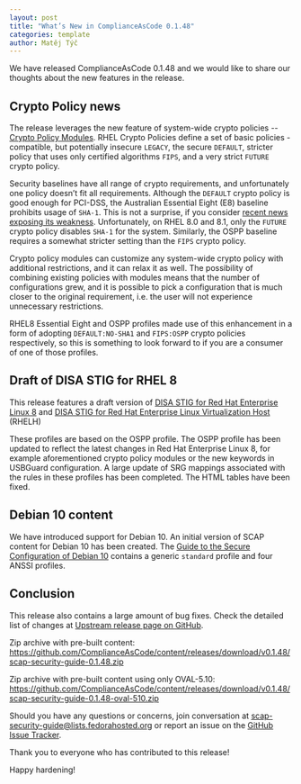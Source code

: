```yaml
---
layout: post
title: "What’s New in ComplianceAsCode 0.1.48"
categories: template
author: Matěj Týč
---
```


We have released ComplianceAsCode 0.1.48 and we would like to share our thoughts about the new features in the release.

## Crypto Policy news

The release leverages the new feature of system-wide crypto policies -- [Crypto Policy Modules](https://access.redhat.com/documentation/en-us/red_hat_enterprise_linux/8/html/security_hardening/using-the-system-wide-cryptographic-policies_security-hardening). RHEL Crypto Policies define a set of basic policies - compatible, but potentially insecure `LEGACY`, the secure `DEFAULT`, stricter policy that uses only certified algorithms `FIPS`, and a very strict `FUTURE` crypto policy.

Security baselines have all range of crypto requirements, and unfortunately one policy doesn’t fit all requirements. Although the `DEFAULT` crypto policy is good enough for PCI-DSS, the Australian Essential Eight (E8) baseline prohibits usage of `SHA-1`. This is not a surprise, if you consider [recent news exposing its weakness](https://sha-mbles.github.io/). Unfortunately, on RHEL 8.0 and 8.1, only the `FUTURE` crypto policy disables `SHA-1` for the system. Similarly, the OSPP baseline requires a somewhat stricter setting than the `FIPS` crypto policy.

Crypto policy modules can customize any system-wide crypto policy with additional restrictions, and it can relax it as well. The possibility of combining existing policies with modules means that the number of configurations grew, and it is possible to pick a configuration that is much closer to the original requirement, i.e. the user will not experience unnecessary restrictions.

RHEL8 Essential Eight and OSPP profiles made use of this enhancement in a form of adopting `DEFAULT:NO-SHA1` and `FIPS:OSPP` crypto policies respectively, so this is something to look forward to if you are a consumer of one of those profiles.

## Draft of DISA STIG for RHEL 8

This release features a draft version of [DISA STIG for Red Hat Enterprise Linux 8](http://static.open-scap.org/ssg-guides/ssg-rhel8-guide-stig.html) and [DISA STIG for Red Hat Enterprise Linux Virtualization Host](http://static.open-scap.org/ssg-guides/ssg-rhel8-guide-rhelh-stig.html) (RHELH)

These profiles are based on the OSPP profile. The OSPP profile has been updated to reflect the latest changes in Red Hat Enterprise Linux 8, for example aforementioned crypto policy modules or the new keywords in USBGuard configuration. A large update of SRG mappings associated with the rules in these profiles has been completed. The HTML tables have been fixed.

## Debian 10 content

We have introduced support for Debian 10. An initial version of SCAP content for Debian 10 has been created. The [Guide to the Secure Configuration of Debian 10](http://static.open-scap.org/ssg-guides/ssg-debian10-guide-index.html) contains a generic `standard` profile and four ANSSI profiles.

## Conclusion

This release also contains a large amount of bug fixes.
Check the detailed list of changes at [Upstream release page on GitHub](https://github.com/ComplianceAsCode/content/releases/tag/v0.1.48).


Zip archive with pre-built content:
https://github.com/ComplianceAsCode/content/releases/download/v0.1.48/scap-security-guide-0.1.48.zip

Zip archive with pre-built content using only OVAL-5.10:
https://github.com/ComplianceAsCode/content/releases/download/v0.1.48/scap-security-guide-0.1.48-oval-510.zip

Should you have any questions or concerns, join conversation at scap-security-guide@lists.fedorahosted.org or report an issue on the [GitHub Issue Tracker](https://github.com/ComplianceAsCode/content/issues).

Thank you to everyone who has contributed to this release!

Happy hardening!
